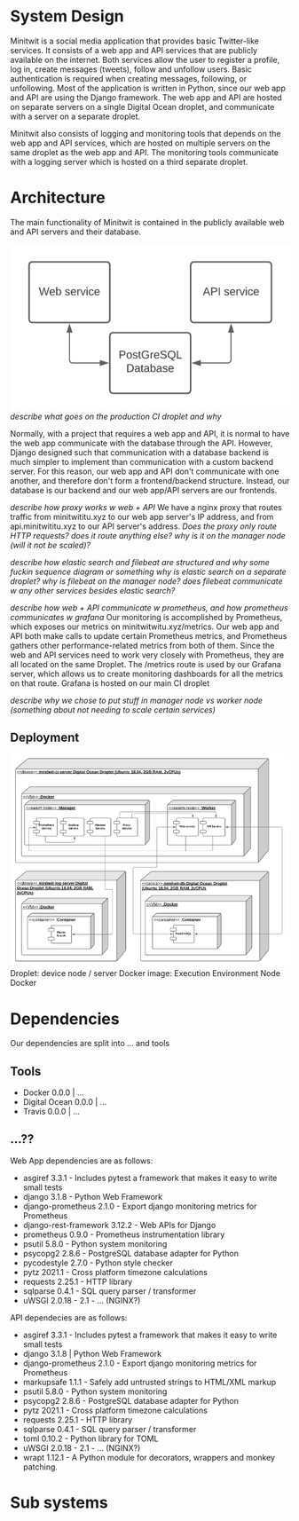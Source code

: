 # System Design

Minitwit is a social media application that provides basic Twitter-like services. It consists of a web app and API services that are publicly available on the internet. Both services allow the user to register a profile, log in, create messages (tweets), follow and unfollow users. Basic authentication is required when creating messages, following, or unfollowing. Most of the application is written in Python, since our web app and API are using the Django framework. The web app and API are hosted on separate servers on a single Digital Ocean droplet, and communicate with a server on a separate droplet.

Minitwit also consists of logging and monitoring tools that depends on the web app and API services, which are hosted on multiple servers on the same droplet as the web app and API. The monitoring tools communicate with a logging server which is hosted on a third separate droplet.

# Architecture

The main functionality of Minitwit is contained in the publicly available web and API servers and their database.

![Web, Api, DB structure](images/web-api-db.png "Web, Api, DB diagram")
*describe what goes on the production CI droplet and why*

Normally, with a project that requires a web app and API, it is normal to have the web app communicate with the database through the API. However, Django designed such that communication with a database backend is much simpler to implement than communication with a custom backend server. For this reason, our web app and API don't communicate with one another, and therefore don't form a frontend/backend structure. Instead, our database is our backend and our web app/API servers are our frontends.

*describe how proxy works w web + API*
We have a nginx proxy that routes traffic from minitwititu.xyz to our web app server's IP address, and from api.minitwititu.xyz to our API server's address. 
*Does the proxy only route HTTP requests? does it route anything else? why is it on the manager node (will it not be scaled)?*

*describe how elastic search and filebeat are structured and why*
*some fuckin sequence diagram or something*
*why is elastic search on a separate droplet? why is filebeat on the manager node? does filebeat communicate w any other services besides elastic search?*

*describe how web + API communicate w prometheus, and how prometheus communicates w grafana*
Our monitoring is accomplished by Prometheus, which exposes our metrics on minitwitwitu.xyz/metrics. Our web app and API both make calls to update certain Prometheus metrics, and Prometheus gathers other performance-related metrics from both of them. Since the web and API services need to work very closely with Prometheus, they are all located on the same Droplet.
The /metrics route is used by our Grafana server, which allows us to create monitoring dashboards for all the metrics on that route. Grafana is hosted on our main CI droplet 

*describe why we chose to put stuff in manager node vs worker node (something about not needing to scale certain services)*

## Deployment

![Deployment Diagram](images/deployment_diagram.png "Deployment Diagram")
Droplet: device node / server
Docker image: Execution Environment Node
Docker


# Dependencies

Our dependencies are split into ... and tools

## Tools
- Docker 0.0.0 | ...
- Digital Ocean 0.0.0 | ...
- Travis 0.0.0 | ...

## ...??

Web App dependencies are as follows:

- asgiref 3.3.1 - Includes pytest a framework that makes it easy to write small tests
- django 3.1.8 - Python Web Framework
- django-prometheus 2.1.0 - Export django monitoring metrics for Prometheus
- django-rest-framework 3.12.2 - Web APIs for Django
- prometheus 0.9.0 - Prometheus instrumentation library
- psutil 5.8.0 - Python system monitoring
- psycopg2 2.8.6 - PostgreSQL database adapter for Python
- pycodestyle 2.7.0 - Python style checker
- pytz 2021.1 - Cross platform timezone calculations
- requests 2.25.1 - HTTP library
- sqlparse 0.4.1 - SQL query parser / transformer
- uWSGI 2.0.18 - 2.1 - ... (NGINX?)

API dependecies are as follows:

- asgiref 3.3.1 - Includes pytest a framework that makes it easy to write small tests
- django 3.1.8 | Python Web Framework
- django-prometheus 2.1.0 - Export django monitoring metrics for Prometheus 
- markupsafe 1.1.1 - Safely add untrusted strings to HTML/XML markup
- psutil 5.8.0 - Python system monitoring
- psycopg2 2.8.6 - PostgreSQL database adapter for Python
- pytz 2021.1 - Cross platform timezone calculations
- requests 2.25.1 - HTTP library
- sqlparse 0.4.1 - SQL query parser / transformer
- toml 0.10.2 - Python library for TOML
- uWSGI 2.0.18 - 2.1 - ... (NGINX?)
- wrapt 1.12.1 - A Python module for decorators, wrappers and monkey patching.

# Sub systems